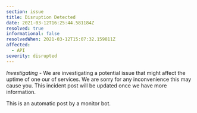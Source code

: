 ```yaml
---
section: issue
title: Disruption Detected
date: 2021-03-12T16:25:44.581184Z
resolved: true
informational: false
resolvedWhen: 2021-03-12T15:07:32.159811Z
affected:
  - API
severity: disrupted
---
```

*Investigating* - We are investigating a potential issue that might affect the uptime of one our of services. We are sorry for any inconvenience this may cause you. This incident post will be updated once we have more information.

This is an automatic post by a monitor bot.
        